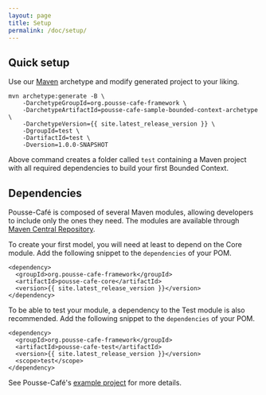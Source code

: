 ```yaml
---
layout: page
title: Setup
permalink: /doc/setup/
---
```


## Quick setup

Use our [Maven](http://maven.apache.org/) archetype and modify generated project to your liking.

    mvn archetype:generate -B \
        -DarchetypeGroupId=org.pousse-cafe-framework \
        -DarchetypeArtifactId=pousse-cafe-sample-bounded-context-archetype \
        -DarchetypeVersion={{ site.latest_release_version }} \
        -DgroupId=test \
        -DartifactId=test \
        -Dversion=1.0.0-SNAPSHOT

Above command creates a folder called `test` containing a Maven project with all required dependencies to build your
first Bounded Context.

## Dependencies

Pousse-Café is composed of several Maven modules, allowing developers to include only the ones they need. The modules
are available through [Maven Central Repository](http://search.maven.org).

To create your first model, you will need at least to depend on the Core module. Add the following snippet to
the `dependencies` of your POM.

    <dependency>
      <groupId>org.pousse-cafe-framework</groupId>
      <artifactId>pousse-cafe-core</artifactId>
      <version>{{ site.latest_release_version }}</version>
    </dependency>

To be able to test your module, a dependency to the Test module is also recommended. Add the following snippet to
the `dependencies` of your POM.

    <dependency>
      <groupId>org.pousse-cafe-framework</groupId>
      <artifactId>pousse-cafe-test</artifactId>
      <version>{{ site.latest_release_version }}</version>
      <scope>test</scope>
    </dependency>

See Pousse-Café's [example project](https://github.com/pousse-cafe/pousse-cafe/tree/master/pousse-cafe-shop) for more
details.
